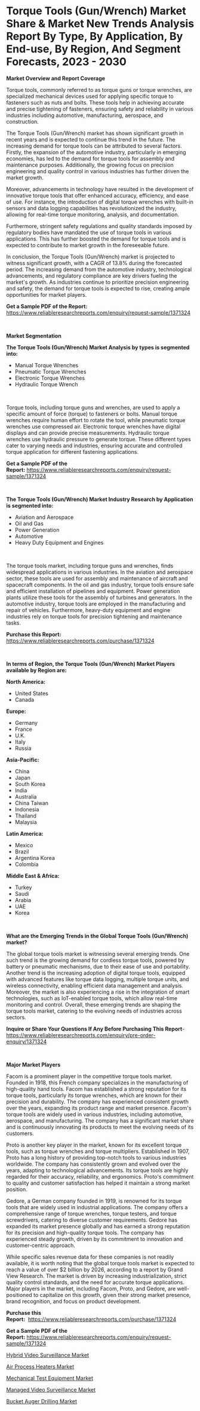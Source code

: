 <p><h1>Torque Tools (Gun/Wrench) Market Share & Market New Trends Analysis Report By Type, By Application, By End-use, By Region, And Segment Forecasts, 2023 - 2030</h1></p><p><strong>Market Overview and Report Coverage</strong></p>
<p><p>Torque tools, commonly referred to as torque guns or torque wrenches, are specialized mechanical devices used for applying specific torque to fasteners such as nuts and bolts. These tools help in achieving accurate and precise tightening of fasteners, ensuring safety and reliability in various industries including automotive, manufacturing, aerospace, and construction.</p><p>The Torque Tools (Gun/Wrench) market has shown significant growth in recent years and is expected to continue this trend in the future. The increasing demand for torque tools can be attributed to several factors. Firstly, the expansion of the automotive industry, particularly in emerging economies, has led to the demand for torque tools for assembly and maintenance purposes. Additionally, the growing focus on precision engineering and quality control in various industries has further driven the market growth.</p><p>Moreover, advancements in technology have resulted in the development of innovative torque tools that offer enhanced accuracy, efficiency, and ease of use. For instance, the introduction of digital torque wrenches with built-in sensors and data logging capabilities has revolutionized the industry, allowing for real-time torque monitoring, analysis, and documentation.</p><p>Furthermore, stringent safety regulations and quality standards imposed by regulatory bodies have mandated the use of torque tools in various applications. This has further boosted the demand for torque tools and is expected to contribute to market growth in the foreseeable future.</p><p>In conclusion, the Torque Tools (Gun/Wrench) market is projected to witness significant growth, with a CAGR of 13.8% during the forecasted period. The increasing demand from the automotive industry, technological advancements, and regulatory compliance are key drivers fueling the market's growth. As industries continue to prioritize precision engineering and safety, the demand for torque tools is expected to rise, creating ample opportunities for market players.</p></p>
<p><strong>Get a Sample PDF of the Report:</strong> <a href="https://www.reliableresearchreports.com/enquiry/request-sample/1371324">https://www.reliableresearchreports.com/enquiry/request-sample/1371324</a></p>
<p>&nbsp;</p>
<p><strong>Market Segmentation</strong></p>
<p><strong>The Torque Tools (Gun/Wrench) Market Analysis by types is segmented into:</strong></p>
<p><ul><li>Manual Torque Wrenches</li><li>Pneumatic Torque Wrenches</li><li>Electronic Torque Wrenches</li><li>Hydraulic Torque Wrench</li></ul></p>
<p>&nbsp;</p>
<p><p>Torque tools, including torque guns and wrenches, are used to apply a specific amount of force (torque) to fasteners or bolts. Manual torque wrenches require human effort to rotate the tool, while pneumatic torque wrenches use compressed air. Electronic torque wrenches have digital displays and can provide precise measurements. Hydraulic torque wrenches use hydraulic pressure to generate torque. These different types cater to varying needs and industries, ensuring accurate and controlled torque application for different fastening applications.</p></p>
<p><strong>Get a Sample PDF of the Report:</strong>&nbsp;<a href="https://www.reliableresearchreports.com/enquiry/request-sample/1371324">https://www.reliableresearchreports.com/enquiry/request-sample/1371324</a></p>
<p>&nbsp;</p>
<p><strong>The Torque Tools (Gun/Wrench) Market Industry Research by Application is segmented into:</strong></p>
<p><ul><li>Aviation and Aerospace</li><li>Oil and Gas</li><li>Power Generation</li><li>Automotive</li><li>Heavy Duty Equipment and Engines</li></ul></p>
<p>&nbsp;</p>
<p><p>The torque tools market, including torque guns and wrenches, finds widespread applications in various industries. In the aviation and aerospace sector, these tools are used for assembly and maintenance of aircraft and spacecraft components. In the oil and gas industry, torque tools ensure safe and efficient installation of pipelines and equipment. Power generation plants utilize these tools for the assembly of turbines and generators. In the automotive industry, torque tools are employed in the manufacturing and repair of vehicles. Furthermore, heavy-duty equipment and engine industries rely on torque tools for precision tightening and maintenance tasks.</p></p>
<p><strong>Purchase this Report:</strong>&nbsp; <a href="https://www.reliableresearchreports.com/purchase/1371324">https://www.reliableresearchreports.com/purchase/1371324</a></p>
<p>&nbsp;</p>
<p><strong>In terms of Region, the Torque Tools (Gun/Wrench) Market Players available by Region are:</strong></p>
<p>
    <p> <strong> North America: </strong>
        <ul>
            <li>United States</li>
            <li>Canada</li>
        </ul>
        </p> 
    <p> <strong> Europe: </strong>
        <ul>
            <li>Germany</li>
            <li>France</li>
            <li>U.K.</li>
            <li>Italy</li>
            <li>Russia</li>
        </ul>
        </p> 
    <p> <strong> Asia-Pacific: </strong>
        <ul>
            <li>China</li>
            <li>Japan</li>
            <li>South Korea</li>
            <li>India</li>
            <li>Australia</li>
            <li>China Taiwan</li>
            <li>Indonesia</li>
            <li>Thailand</li>
            <li>Malaysia</li>
        </ul>
        </p> 
    <p> <strong> Latin America: </strong>
        <ul>
            <li>Mexico</li>
            <li>Brazil</li>
            <li>Argentina Korea</li>
            <li>Colombia</li>
        </ul>
        </p> 
    <p> <strong> Middle East & Africa: </strong>
        <ul>
            <li>Turkey</li>
            <li>Saudi</li>
            <li>Arabia</li>
            <li>UAE</li>
            <li>Korea</li>
        </ul>
    </p>
    </p>
<p>&nbsp;</p>
<p><strong>What are the Emerging Trends in the Global Torque Tools (Gun/Wrench) market?</strong></p>
<p><p>The global torque tools market is witnessing several emerging trends. One such trend is the growing demand for cordless torque tools, powered by battery or pneumatic mechanisms, due to their ease of use and portability. Another trend is the increasing adoption of digital torque tools, equipped with advanced features like torque data logging, multiple torque units, and wireless connectivity, enabling efficient data management and analysis. Moreover, the market is also experiencing a rise in the integration of smart technologies, such as IoT-enabled torque tools, which allow real-time monitoring and control. Overall, these emerging trends are shaping the torque tools market, catering to the evolving needs of industries across sectors.</p></p>
<p><strong>Inquire or Share Your Questions If Any Before Purchasing This Report</strong>- <a href="https://www.reliableresearchreports.com/enquiry/pre-order-enquiry/1371324">https://www.reliableresearchreports.com/enquiry/pre-order-enquiry/1371324</a></p>
<p>&nbsp;</p>
<p><strong>Major Market Players</strong></p>
<p><p>Facom is a prominent player in the competitive torque tools market. Founded in 1918, this French company specializes in the manufacturing of high-quality hand tools. Facom has established a strong reputation for its torque tools, particularly its torque wrenches, which are known for their precision and durability. The company has experienced consistent growth over the years, expanding its product range and market presence. Facom's torque tools are widely used in various industries, including automotive, aerospace, and manufacturing. The company has a significant market share and is continuously innovating its products to meet the evolving needs of its customers.</p><p>Proto is another key player in the market, known for its excellent torque tools, such as torque wrenches and torque multipliers. Established in 1907, Proto has a long history of providing top-notch tools to various industries worldwide. The company has consistently grown and evolved over the years, adapting to technological advancements. Its torque tools are highly regarded for their accuracy, reliability, and ergonomics. Proto's commitment to quality and customer satisfaction has helped it maintain a strong market position.</p><p>Gedore, a German company founded in 1919, is renowned for its torque tools that are widely used in industrial applications. The company offers a comprehensive range of torque wrenches, torque testers, and torque screwdrivers, catering to diverse customer requirements. Gedore has expanded its market presence globally and has earned a strong reputation for its precision and high-quality torque tools. The company has experienced steady growth, driven by its commitment to innovation and customer-centric approach.</p><p>While specific sales revenue data for these companies is not readily available, it is worth noting that the global torque tools market is expected to reach a value of over $2 billion by 2026, according to a report by Grand View Research. The market is driven by increasing industrialization, strict quality control standards, and the need for accurate torque applications. Major players in the market, including Facom, Proto, and Gedore, are well-positioned to capitalize on this growth, given their strong market presence, brand recognition, and focus on product development.</p></p>
<p><strong>Purchase this Report:</strong>&nbsp;&nbsp;<a href="https://www.reliableresearchreports.com/purchase/1371324">https://www.reliableresearchreports.com/purchase/1371324</a></p>
<p></p>
<p><strong>Get a Sample PDF of the Report:</strong>&nbsp;<a href="https://www.reliableresearchreports.com/enquiry/request-sample/1371324">https://www.reliableresearchreports.com/enquiry/request-sample/1371324</a></p>
<p><p><a href="https://medium.com/@abbieparker1964/hybrid-video-surveillance-market-size-cagr-trends-2024-2030-457617eb9dfb">Hybrid Video Surveillance Market</a></p><p><a href="https://www.linkedin.com/pulse/air-process-heaters-market-size-share-amp-trends-analysis-1rdbc/">Air Process Heaters Market</a></p><p><a href="https://www.linkedin.com/pulse/mechanical-test-equipment-market-research-report-provides-xgolc/">Mechanical Test Equipment Market</a></p><p><a href="https://medium.com/@isidrowolff1966/managed-video-surveillance-market-size-cagr-trends-2024-2030-0e078c4043d5">Managed Video Surveillance Market</a></p><p><a href="https://www.linkedin.com/pulse/bucket-auger-drilling-market-share-amp-new-trends-analysis-pwoqc/">Bucket Auger Drilling Market</a></p></p>